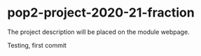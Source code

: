 # pop2-project-2020-21-fraction

The project description will be placed on the module webpage.

Testing, first commit